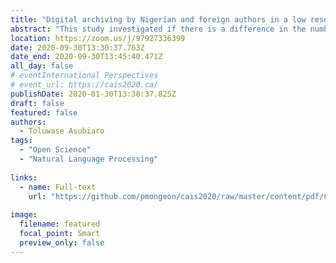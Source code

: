 ```yaml
---
title: "Digital archiving by Nigerian and foreign authors in a low resource context: A Content Analysis of publications on Natural Language Processing of Nigerian Languages"
abstract: "This study investigated if there is a difference in the number of articles, datasets and computer codes that foreign and Nigerian authors of scientific publications on natural language processing (NLP) of Nigerian languages deposited in online digital archives. Relevant articles were systematically retrieved from Google, Web of Science and Scopus. Authorship type and data archiving information was extracted from the full text of the relevant publications. Result shows that papers with foreign authorship (80.4%) published their articles in non-commercial repositories, more than papers with Nigerian authorship (55.3%). Similarly, few papers with foreign authorship deposited research data (19.1%) and computer codes (10.4%), while none of the papers with Nigerian authorship did. It was recommended that librarians in Nigeria should create awareness on the benefits of digital archiving and open science."
location: https://zoom.us/j/97927336399
date: 2020-09-30T13:30:37.763Z
date_end: 2020-09-30T13:45:40.471Z
all_day: false
# eventInternational Perspectives
# event_url: https://cais2020.ca/
publishDate: 2020-01-30T13:30:37.825Z
draft: false
featured: false
authors:
  - Toluwase Asubiaro
tags:
  - "Open Science"
  - "Natural Language Processing"
  
links:
  - name: Full-text
    url: "https://github.com/pmongeon/cais2020/raw/master/content/pdf/CAIS2020_paper26_Asubario.pdf"
    
image:
  filename: featured
  focal_point: Smart
  preview_only: false
---
```

